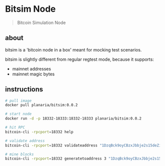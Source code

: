 # Bitsim Node

> Bitcoin Simulation Node 

## about

bitsim is a 'bitcoin node in a box' meant for mocking test scenarios. 

bitsim is slightly different from regular regtest mode, because it supports: 
- mainnet addresses
- mainnet magic bytes

## instructions

```bash
# pull image
docker pull planaria/bitsim:0.0.2

# start node
docker run -d -p 18332-18333:18332-18333 planaria/bitsim:0.0.2

# hit RPC 
bitcoin-cli -rpcport=18332 help

# validate address
bitcoin-cli -rpcport=18332 validateaddress "1DzqBck9oyCBzxJbbje2s15deZis6BeATi"

# mine blocks
bitcoin-cli -rpcport=18332 generatetoaddress 3 "1DzqBck9oyCBzxJbbje2s15deZis6BeATi"
```
